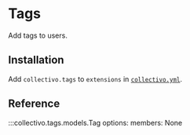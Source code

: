 # Tags

Add tags to users.

## Installation

Add `collectivo.tags` to `extensions` in [`collectivo.yml`](reference.md#settings).

## Reference

:::collectivo.tags.models.Tag
    options:
        members: None
